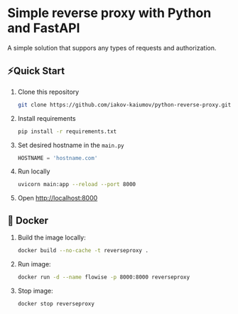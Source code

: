 # Simple reverse proxy with Python and FastAPI

A simple solution that suppors any types of requests and authorization.

## ⚡Quick Start

1. Clone this repository
    ```bash
    git clone https://github.com/iakov-kaiumov/python-reverse-proxy.git
    ```

2. Install requirements
    ```bash
   pip install -r requirements.txt
    ```
   
3. Set desired hostname in the `main.py`
    ```python
    HOSTNAME = 'hostname.com'
    ```

4. Run locally
    ```bash
    uvicorn main:app --reload --port 8000
    ```

5. Open [http://localhost:8000](http://localhost:8000)

## 🐳 Docker

1. Build the image locally:
    ```bash
    docker build --no-cache -t reverseproxy .
    ```
2. Run image:

    ```bash
    docker run -d --name flowise -p 8000:8000 reverseproxy
    ```

3. Stop image:
    ```bash
    docker stop reverseproxy
    ```
